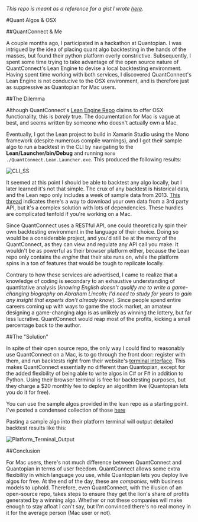 *This repo is meant as a reference for a gist I wrote [here](https://gist.github.com/efournier92/6371394412b1fe1748f7dfeb0cb035bf/edit).*

#Quant Algos & OSX 

##QuantConnect & Me

A couple months ago, I participated in a hackathon at Quantopian. I was intrigued by the idea of placing quant algo backtesting in the hands of the masses, but found their python platform overly constrictive. Subsequently, I spent some time trying to take advantage of the open source nature of QuantConnect's Lean Engine to devise a local backtesting environment. Having spent time working with both services, I discovered QuantConnect's Lean Engine is not conducive to the OSX environment, and is therefore just as suppressive as Quantopian for Mac users.

##The Dilemma

Although QuantConnect's [Lean Engine Repo](https://github.com/QuantConnect/Lean) claims to offer OSX functionality, this is *barely* true. The documentation for Mac is vague at best, and seems written by someone who doesn't actually own a Mac.

Eventually, I got the Lean project to build in Xamarin Studio using the Mono framework (despite numerous compile warnings), and I got their sample algo to run a backtest in the CLI by navigating to the **Lean/Launcher/bin/Debug** and running `mono ./QuantConnect.Lean.Launcher.exe`. This produced the following results:

![CLI_SS](http://gdurl.com/6z1D)

It seemed at this point I should be able to backtest any algo locally, but I later learned it's not that simple. The crux of any backtest is historical data, and the Lean repo only includes a week of sample data from 2013. [This thread](https://groups.google.com/forum/#!topic/lean-engine/W_f9hDNoHIs) indicates there's a way to download your own data from a 3rd party API, but it's a complex solution with lots of dependencies. These hurdles are complicated tenfold if you're working on a Mac.

Since QuantConnect uses a RESTful API, one could theoretically spin their own backtesting environment in the language of their choice. Doing so would be a considerable project, and you'd still be at the mercy of the QuantConnect, as they can view and regulate any API call you make. It wouldn't be as powerful as their browser platform either, because the Lean repo only contains the *engine* that their site runs on, while the platform spins in a ton of features that would be tough to replicate locally.

Contrary to how these services are advertised, I came to realize that a knowledge of coding is secondary to an exhaustive understanding of quantitative analysis (*knowing English doesn't qualify me to write a game-changing biography on Abraham Lincoln; I'd need to study for years to gain any insight that experts don't already know*). Since people spend entire careers coming up with ways to game the stock market, an amateur designing a game-changing algo is as unlikely as winning the lottery, but far less lucrative. QuantConnect would reap most of the profits, kicking a small percentage back to the author.

##The "Solution"

In spite of their open source repo, the only way I could find to reasonably use QuantConnect on a Mac, is to go through the front door: register with them, and run backtests right from their website's [terminal interface](https://www.quantconnect.com/terminal/). This makes QuantConnect essentially no different than Quantopian, except for the added flexibility of being able to write algos in C# or F# in addition to Python. Using their browser terminal is free for backtesting purposes, but they charge a $20 monthly fee to deploy an algorithm live (Quantopian lets you do it for free).

You can use the sample algos provided in the lean repo as a starting point. I've posted a condensed collection of those [here](https://github.com/efournier92/QuantConnect-Algos)

Pasting a sample algo into their platform terminal will output detailed backtest results like this:

![Platform_Terminal_Output](http://gdurl.com/wpxQ)

##Conclusion

For Mac users, there's not much difference between QuantConnect and Quantopian in terms of user freedom. QuantConnect allows some extra flexibility in which language you use, while Quantopian lets you deploy live algos for free. At the end of the day, these are *companies*, with business models to uphold. Therefore, even QuantConnect, with the illusion of an open-source repo, takes steps to ensure they get the lion's share of profits generated by a winning algo. Whether or not these companies will make enough to stay afloat I can't say, but I'm convinced there's no real money in it for the average person (Mac user or not).
